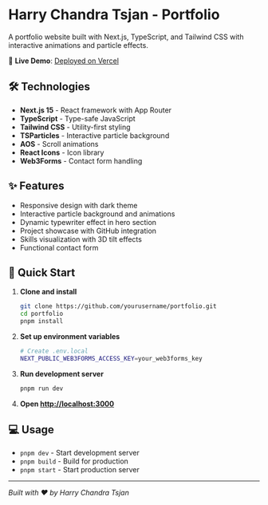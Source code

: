 # Harry Chandra Tsjan - Portfolio

A portfolio website built with Next.js, TypeScript, and Tailwind CSS with interactive animations and particle effects.

🚀 **Live Demo**: [Deployed on Vercel](https://portfolio-ten-murex-58.vercel.app/)

## 🛠 Technologies

- **Next.js 15** - React framework with App Router
- **TypeScript** - Type-safe JavaScript
- **Tailwind CSS** - Utility-first styling
- **TSParticles** - Interactive particle background
- **AOS** - Scroll animations
- **React Icons** - Icon library
- **Web3Forms** - Contact form handling

## ✨ Features

- Responsive design with dark theme
- Interactive particle background and animations
- Dynamic typewriter effect in hero section
- Project showcase with GitHub integration
- Skills visualization with 3D tilt effects
- Functional contact form

## 🚀 Quick Start

1. **Clone and install**
   ```bash
   git clone https://github.com/yourusername/portfolio.git
   cd portfolio
   pnpm install
   ```

2. **Set up environment variables**
   ```bash
   # Create .env.local
   NEXT_PUBLIC_WEB3FORMS_ACCESS_KEY=your_web3forms_key
   ```

3. **Run development server**
   ```bash
   pnpm run dev
   ```

4. **Open [http://localhost:3000](http://localhost:3000)**

## 💻 Usage

- `pnpm dev` - Start development server
- `pnpm build` - Build for production
- `pnpm start` - Start production server

---
*Built with ❤️ by Harry Chandra Tsjan*
